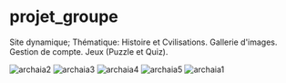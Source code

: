 # projet_groupe
Site dynamique; 
Thématique: Histoire et Cvilisations.
Gallerie d'images.
Gestion de compte.
Jeux (Puzzle et Quiz).

![archaia2](https://user-images.githubusercontent.com/37714375/127332181-f26952b8-bae7-4083-a524-a3fdb740e64f.JPG)
![archaia3](https://user-images.githubusercontent.com/37714375/127332183-29eb256d-3b22-4050-aed6-f5817e1c9822.JPG)
![archaia4](https://user-images.githubusercontent.com/37714375/127332185-45b9b45c-abf7-4b38-bd1d-6ac8d20db14b.JPG)
![archaia5](https://user-images.githubusercontent.com/37714375/127332186-d629cf48-bc49-4143-8910-15f67811cca2.JPG)
![archaia1](https://user-images.githubusercontent.com/37714375/127332188-42fb606d-5bdb-4916-8269-003ff96034ab.JPG)
